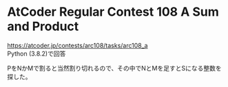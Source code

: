 # AtCoder Regular Contest 108 A Sum and Product  
https://atcoder.jp/contests/arc108/tasks/arc108_a  
Python (3.8.2)で回答  

PをNかMで割ると当然割り切れるので、その中でNとMを足すとSになる整数を探した。
